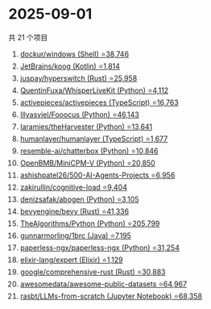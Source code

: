# 2025-09-01

共 21 个项目

<!-- BEGIN GITHUB -->
<!-- 最后更新时间 2025-09-01 19:07:56 +0800 -->
1. [dockur/windows (Shell) ⭐38,746](https://github.com/dockur/windows)
1. [JetBrains/koog (Kotlin) ⭐1,814](https://github.com/JetBrains/koog)
1. [juspay/hyperswitch (Rust) ⭐25,958](https://github.com/juspay/hyperswitch)
1. [QuentinFuxa/WhisperLiveKit (Python) ⭐4,112](https://github.com/QuentinFuxa/WhisperLiveKit)
1. [activepieces/activepieces (TypeScript) ⭐16,763](https://github.com/activepieces/activepieces)
1. [lllyasviel/Fooocus (Python) ⭐46,143](https://github.com/lllyasviel/Fooocus)
1. [laramies/theHarvester (Python) ⭐13,641](https://github.com/laramies/theHarvester)
1. [humanlayer/humanlayer (TypeScript) ⭐1,677](https://github.com/humanlayer/humanlayer)
1. [resemble-ai/chatterbox (Python) ⭐10,846](https://github.com/resemble-ai/chatterbox)
1. [OpenBMB/MiniCPM-V (Python) ⭐20,850](https://github.com/OpenBMB/MiniCPM-V)
1. [ashishpatel26/500-AI-Agents-Projects ⭐6,956](https://github.com/ashishpatel26/500-AI-Agents-Projects)
1. [zakirullin/cognitive-load ⭐9,404](https://github.com/zakirullin/cognitive-load)
1. [denizsafak/abogen (Python) ⭐3,105](https://github.com/denizsafak/abogen)
1. [bevyengine/bevy (Rust) ⭐41,336](https://github.com/bevyengine/bevy)
1. [TheAlgorithms/Python (Python) ⭐205,799](https://github.com/TheAlgorithms/Python)
1. [gunnarmorling/1brc (Java) ⭐7,195](https://github.com/gunnarmorling/1brc)
1. [paperless-ngx/paperless-ngx (Python) ⭐31,254](https://github.com/paperless-ngx/paperless-ngx)
1. [elixir-lang/expert (Elixir) ⭐1,129](https://github.com/elixir-lang/expert)
1. [google/comprehensive-rust (Rust) ⭐30,883](https://github.com/google/comprehensive-rust)
1. [awesomedata/awesome-public-datasets ⭐64,967](https://github.com/awesomedata/awesome-public-datasets)
1. [rasbt/LLMs-from-scratch (Jupyter Notebook) ⭐68,358](https://github.com/rasbt/LLMs-from-scratch)
<!-- END GITHUB -->